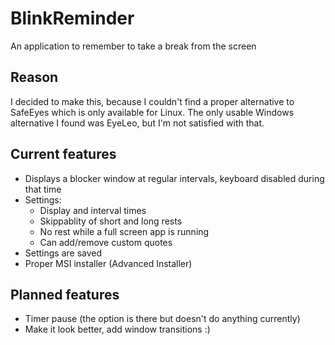 # BlinkReminder
An application to remember to take a break from the screen

## Reason
I decided to make this, because I couldn't find a proper alternative to SafeEyes which is only available for Linux. The only usable Windows alternative I found was EyeLeo, but I'm not satisfied with that.

## Current features
* Displays a blocker window at regular intervals, keyboard disabled during that time
* Settings:
  * Display and interval times
  * Skippablity of short and long rests
  * No rest while a full screen app is running
  * Can add/remove custom quotes
* Settings are saved
* Proper MSI installer (Advanced Installer)

## Planned features
* Timer pause (the option is there but doesn't do anything currently)
* Make it look better, add window transitions :)
